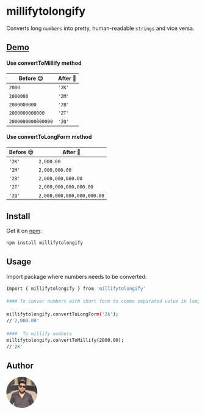 # millifytolongify
Converts long `numbers` into pretty, human-readable `strings` and vice versa.

## [Demo](https://stackblitz.com/edit/millifytolongify?file=src/app/app.component.html)

#### Use convertToMillify method 
Before :unamused: | After :tada:
--- | ---
`2000` | `'2K'`
`2000000` | `'2M'`
`2000000000` | `'2B'`
`2000000000000` | `'2T'`
`2000000000000000` | `'2Q'`

#### Use convertToLongForm method 
Before :unamused: | After :tada:
--- | ---
`'2K'`| `2,000.00`
`'2M'` | `2,000,000.00`
`'2B'` | `2,000,000,000.00`
`'2T'` | `2,000,000,000,000.00`
`'2Q'` | `2,000,000,000,000,000.00`


## Install

Get it on [npm](https://www.npmjs.com/package/millifytolongify):

```bash
npm install millifytolongify
```
## Usage

Import package where numbers needs to be converted:

```bash
Import { millifytolongify } from 'millifytolongify'

#### To conver numbers with short form to comma separated value in long form

millifytolongify.convertToLongForm('2k');
//'2,000.00'

####  To millify numbers
millifytolongify.convertToMillify(2000.00); 
//'2K'

```

## Author

![image](image.jpg)
